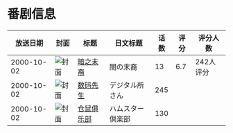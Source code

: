 # 番剧信息

|放送日期|封面|标题|日文标题|话数|评分|评分人数|
|---|---|---|---|---|---|---|
|2000-10-02|![封面](https://lain.bgm.tv/pic/cover/c/73/b8/2908_CQA6O.jpg)|[暗之末裔](https://bangumi.tv/subject/2908)|闇の末裔|13|6.7|242人评分|
|2000-10-02|![封面](https://lain.bgm.tv/pic/cover/c/b2/91/310102_HX58E.jpg)|[数码先生](https://bangumi.tv/subject/310102)|デジタル所さん|245|||
|2000-10-02|![封面](https://lain.bgm.tv/pic/cover/c/c2/6d/317771_Z3t51.jpg)|[仓鼠俱乐部](https://bangumi.tv/subject/317771)|ハムスター倶楽部|130|||
